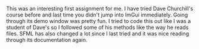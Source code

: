 This was an interesting first assignment for me. I have tried Dave Churchill's course before and last time you didn't jump into ImGui immediately. Going through its demo window was pretty fun. I tried to code this out like I was a student of Dave's so I followed some of his methods like the way he reads files.
SFML has also changed a lot since I last tried and it was nice reading through its documentation again.
